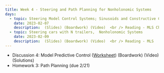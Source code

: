 ```yaml
---
title: Week 4 - Steering and Path Planning for Nonholonomic Systems
days:
  - topic: Steering Model Control Systems; Sinusoids and Constructive Controllability
    date: 2023-02-07
    description:  (Slides) (Boardwork) (Video)  <br /> Reading - MLS Chapter 8
  - topic: Steering cars with N trailers,  Nonholonomic Systems
    date: 2023-02-09
    description:  (Slides) (Boardwork) (Video)  <br /> Reading - MLS
---
```


- Discussion 4: Model Predictive Control ([Worksheet](./assets/disc/Discussion_4_Model_Predictive_Control.pdf)) (Boardwork) (Video) (Solutions)
- Homework 3: Path Planning (due 2/21)

<a id="Week5"></a>
